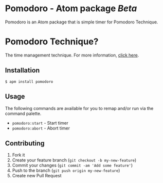 # Pomodoro  - Atom package *Beta*

Pomodoro is an Atom package that is simple timer for Pomodoro Technique.

# Pomodoro Technique?
The time management technique. For more information, [click here](http://pomodorotechnique.com/).

## Installation

    $ apm install pomodoro

## Usage

The following commands are available for you to remap and/or run via the command palette.

* `pomodoro:start` - Start timer
* `pomodoro:abort` - Abort timer

## Contributing

1. Fork it
2. Create your feature branch (`git checkout -b my-new-feature`)
3. Commit your changes (`git commit -am 'Add some feature'`)
4. Push to the branch (`git push origin my-new-feature`)
5. Create new Pull Request
